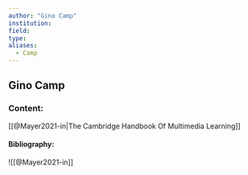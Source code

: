 ```yaml
---
author: "Gino Camp"
institution:
field:
type:
aliases:
  - Camp
---
```


## Gino Camp

### Content:
[[@Mayer2021-in|The Cambridge Handbook Of Multimedia Learning]]

#### Bibliography:

![[@Mayer2021-in]]